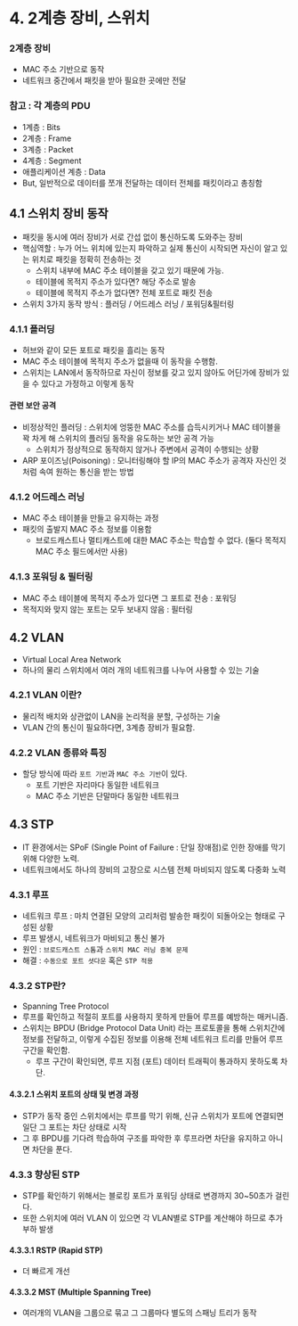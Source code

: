 # 4. 2계층 장비, 스위치

### 2계층 장비
 * MAC 주소 기반으로 동작
 * 네트워크 중간에서 패킷을 받아 필요한 곳에만 전달

### 참고 : 각 계층의 PDU
 * 1계층 : Bits
 * 2계층 : Frame
 * 3계층 : Packet
 * 4계층 : Segment
 * 애플리케이션 계층 : Data
 * But, 일반적으로 데이터를 쪼개 전달하는 데이터 전체를 패킷이라고 총칭함

## 4.1 스위치 장비 동작
 * 패킷을 동시에 여러 장비가 서로 간섭 없이 통신하도록 도와주는 장비
 * 핵심역할 : 누가 어느 위치에 있는지 파악하고 실제 통신이 시작되면 자신이 알고 있는 위치로 패킷을 정확히 전송하는 것
    * 스위치 내부에 MAC 주소 테이블을 갖고 있기 때문에 가능.
    * 테이블에 목적지 주소가 있다면? 해당 주소로 발송
    * 테이블에 목적지 주소가 없다면? 전체 포트로 패킷 전송
 * 스위치 3가지 동작 방식 : 플러딩 / 어드레스 러닝 / 포워딩&필터링

### 4.1.1 플러딩
 * 허브와 같이 모든 포트로 패킷을 흘리는 동작
 * MAC 주소 테이블에 목적지 주소가 없을때 이 동작을 수행함.
 * 스위치는 LAN에서 동작하므로 자신이 정보를 갖고 있지 않아도 어딘가에 장비가 있을 수 있다고 가정하고 이렇게 동작
#### 관련 보안 공격
 * 비정상적인 플러딩 : 스위치에 엉뚱한 MAC 주소를 습득시키거나 MAC 테이블을 꽉 차게 해 스위치의 플러딩 동작을 유도하는 보안 공격 가능
    * 스위치가 정상적으로 동작하지 않거나 주변에서 공격이 수행되는 상황
 * ARP 포이즈닝(Poisoning) : 모니터링해야 할 IP의 MAC 주소가 공격자 자신인 것처럼 속여 원하는 통신을 받는 방법

### 4.1.2 어드레스 러닝
 * MAC 주소 테이블을 만들고 유지하는 과정
 * 패킷의 출발지 MAC 주소 정보를 이용함
    * 브로드캐스트나 멀티캐스트에 대한 MAC 주소는 학습할 수 없다. (둘다 목적지 MAC 주소 필드에서만 사용)

### 4.1.3 포워딩 & 필터링
 * MAC 주소 테이블에 목적지 주소가 있다면 그 포트로 전송 : 포워딩
 * 목적지와 맞지 않는 포트는 모두 보내지 않음 : 필터링

## 4.2 VLAN
 * Virtual Local Area Network
 * 하나의 물리 스위치에서 여러 개의 네트워크를 나누어 사용할 수 있는 기술

### 4.2.1 VLAN 이란?
 * 물리적 배치와 상관없이 LAN을 논리적을 분할, 구성하는 기술
 * VLAN 간의 통신이 필요하다면, 3계층 장비가 필요함.

### 4.2.2 VLAN 종류와 특징
 * 할당 방식에 따라 `포트 기반`과 `MAC 주소 기반`이 있다.
    * 포트 기반은 자리마다 동일한 네트워크
    * MAC 주소 기반은 단말마다 동일한 네트워크

## 4.3 STP
 * IT 환경에서는 SPoF (Single Point of Failure : 단일 장애점)로 인한 장애를 막기 위해 다양한 노력.
 * 네트워크에서도 하나의 장비의 고장으로 시스템 전체 마비되지 않도록 다중화 노력

### 4.3.1 루프
 * 네트워크 루프 : 마치 연결된 모양의 고리처럼 발송한 패킷이 되돌아오는 형태로 구성된 상황
 * 루프 발생시, 네트워크가 마비되고 통신 불가
 * 원인 : `브로드캐스트 스톰`과 `스위치 MAC 러닝 중복 문제`
 * 해결 : `수동으로 포트 셧다운` 혹은 `STP 적용`

### 4.3.2 STP란?
 * Spanning Tree Protocol
 * 루프를 확인하고 적절히 포트를 사용하지 못하게 만들어 루프를 예방하는 매커니즘.
 * 스위치는 BPDU (Bridge Protocol Data Unit) 라는 프로토콜을 통해 스위치간에 정보를 전달하고, 이렇게 수집된 정보를 이용해 전체 네트워크 트리를 만들어 루프 구간을 확인함.
    * 루프 구간이 확인되면, 루프 지점 (포트) 데이터 트래픽이 통과하지 못하도록 차단.

#### 4.3.2.1 스위치 포트의 상태 및 변경 과정
 * STP가 동작 중인 스위치에서는 루프를 막기 위해, 신규 스위치가 포트에 연결되면 일단 그 포트는 차단 상태로 시작
 * 그 후 BPDU를 기다려 학습하여 구조를 파악한 후 루프라면 차단을 유지하고 아니면 차단을 푼다.

### 4.3.3 향상된 STP
 * STP를 확인하기 위해서는 블로킹 포트가 포워딩 상태로 변경까지 30~50초가 걸린다. 
 * 또한 스위치에 여러 VLAN 이 있으면 각 VLAN별로 STP를 계산해야 하므로 추가 부하 발생

#### 4.3.3.1 RSTP (Rapid STP)
 * 더 빠르게 개선

#### 4.3.3.2 MST (Multiple Spanning Tree)
 * 여러개의 VLAN을 그룹으로 묶고 그 그룹마다 별도의 스패닝 트리가 동작